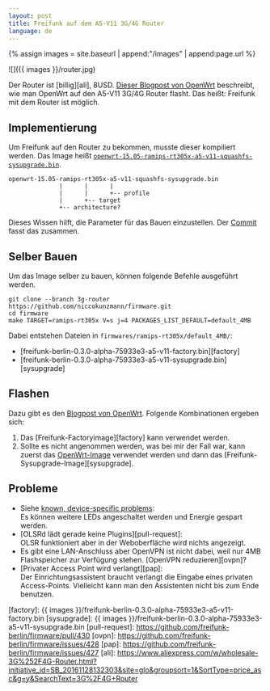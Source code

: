 ```yaml
---
layout: post
title: Freifunk auf dem A5-V11 3G/4G Router
language: de
---
```


{% assign images = site.baseurl | append:"/images" | append:page.url %}

![]({{ images }}/router.jpg)

Der Router ist [billig][ali], 8USD.
[Dieser Blogpost von OpenWrt][blog] beschreibt,
wie man OpenWrt auf den A5-V11 3G/4G Router flasht.
Das heißt: Freifunk mit dem Router ist möglich.

Implementierung
---------------

Um Freifunk auf den Router zu bekommen, musste dieser kompiliert werden.
Das Image heißt
[`openwrt-15.05-ramips-rt305x-a5-v11-squashfs-sysupgrade.bin`][openwrt-image].

    openwrt-15.05-ramips-rt305x-a5-v11-squashfs-sysupgrade.bin
                  |      |      |
                  |      |      +-- profile
                  |      +-- target
                  +-- architecture?

Dieses Wissen hilft, die Parameter für das Bauen einzustellen.
Der [Commit][commit] fasst das zusammen.

Selber Bauen
------------

Um das Image selber zu bauen, können folgende Befehle ausgeführt werden.

    git clone --branch 3g-router https://github.com/niccokunzmann/firmware.git
    cd firmware
    make TARGET=ramips-rt305x V=s j=4 PACKAGES_LIST_DEFAULT=default_4MB

Dabei entstehen Dateien in `firmwares/ramips-rt305x/default_4MB/`:

- [freifunk-berlin-0.3.0-alpha-75933e3-a5-v11-factory.bin][factory]
- [freifunk-berlin-0.3.0-alpha-75933e3-a5-v11-sysupgrade.bin][sysupgrade]

Flashen
-------

Dazu gibt es den [Blogpost von OpenWrt][blog].
Folgende Kombinationen ergeben sich:

1. Das [Freifunk-Factoryimage][factory] kann verwendet werden.
2. Sollte es nicht angenommen werden, was bei mir der Fall war, kann zuerst das
   [OpenWrt-Image][openwrt-image] verwendet werden und dann das
   [Freifunk-Sysupgrade-Image][sysupgrade].

Probleme
--------

- Siehe [known, device-specific problems][blog-problems]:  
  Es können weitere LEDs angeschaltet werden und Energie gespart werden.
- [OLSRd lädt gerade keine Plugins][pull-request]:  
  OLSR funktioniert aber in der Weboberfläche wird nichts angezeigt.
- Es gibt eine LAN-Anschluss aber OpenVPN ist nicht dabei, weil nur 4MB
  Flashspeicher zur Verfügung stehen. [OpenVPN reduzieren][ovpn]?
- [Privater Access Point wird verlangt][pap]:  
  Der Einrichtungsassistent braucht verlangt die Eingabe eines privaten
  Access-Points. Vielleicht kann man den Assistenten nicht bis zum Ende
  benutzen.

[blog]: https://wiki.openwrt.org/toh/unbranded/a5-v11
[blog-problems]: https://wiki.openwrt.org/toh/unbranded/a5-v11#known_device-specific_problems
[openwrt-image]: http://downloads.openwrt.org/chaos_calmer/15.05/ramips/rt305x/openwrt-15.05-ramips-rt305x-a5-v11-squashfs-sysupgrade.bin
[commit]: https://github.com/niccokunzmann/firmware/commit/9372d44302fc793566ec9614a74950132ab9453f
[factory]: {{ images }}/freifunk-berlin-0.3.0-alpha-75933e3-a5-v11-factory.bin
[sysupgrade]: {{ images }}/freifunk-berlin-0.3.0-alpha-75933e3-a5-v11-sysupgrade.bin
[pull-request]: https://github.com/freifunk-berlin/firmware/pull/430
[ovpn]: https://github.com/freifunk-berlin/firmware/issues/428
[pap]: https://github.com/freifunk-berlin/firmware/issues/427
[ali]: https://www.aliexpress.com/w/wholesale-3G%252F4G-Router.html?initiative_id=SB_20161128132303&site=glo&groupsort=1&SortType=price_asc&g=y&SearchText=3G%2F4G+Router